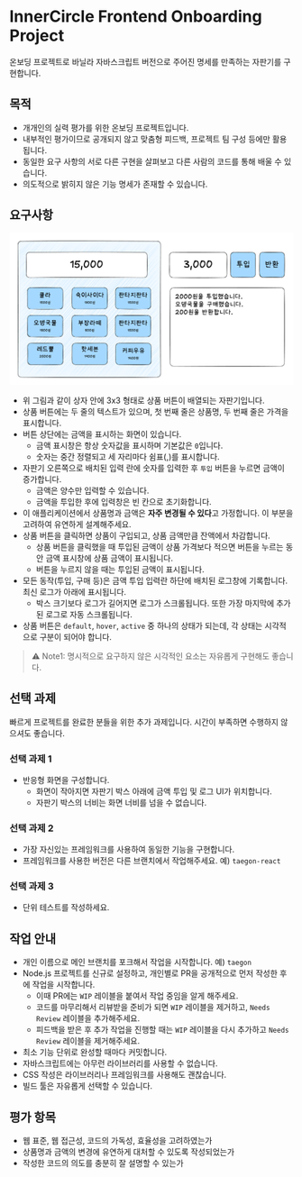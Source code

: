 # InnerCircle Frontend Onboarding Project

온보딩 프로젝트로 바닐라 자바스크립트 버전으로 주어진 명세를 만족하는 자판기를 구현합니다.

## 목적

- 개개인의 실력 평가를 위한 온보딩 프로젝트입니다.
- 내부적인 평가이므로 공개되지 않고 맞춤형 피드백, 프로젝트 팀 구성 등에만 활용됩니다.
- 동일한 요구 사항의 서로 다른 구현을 살펴보고 다른 사람의 코드를 통해 배울 수 있습니다.
- 의도적으로 밝히지 않은 기능 명세가 존재할 수 있습니다.

## 요구사항

![자판기 와이어프레임](./assets/wireframe.png)

- 위 그림과 같이 상자 안에 3x3 형태로 상품 버튼이 배열되는 자판기입니다.
- 상품 버튼에는 두 줄의 텍스트가 있으며, 첫 번째 줄은 상품명, 두 번째 줄은 가격을 표시합니다.
- 버튼 상단에는 금액을 표시하는 화면이 있습니다.
  - 금액 표시창은 항상 숫자값을 표시하며 기본값은 `0`입니다.
  - 숫자는 중간 정렬되고 세 자리마다 쉼표(,)를 표시합니다.
- 자판기 오른쪽으로 배치된 입력 란에 숫자를 입력한 후 `투입` 버튼을 누르면 금액이 증가합니다.
  - 금액은 양수만 입력할 수 있습니다.
  - 금액을 투입한 후에 입력창은 빈 칸으로 초기화합니다.
- 이 애플리케이션에서 상품명과 금액은 **자주 변경될 수 있다**고 가정합니다. 이 부분을 고려하여 유연하게 설계해주세요.
- 상품 버튼을 클릭하면 상품이 구입되고, 상품 금액만큼 잔액에서 차감합니다.
  - 상품 버튼을 클릭했을 때 투입된 금액이 상품 가격보다 적으면 버튼을 누르는 동안 금액 표시창에 상품 금액이 표시됩니다.
  - 버튼을 누르지 않을 때는 투입된 금액이 표시됩니다.
- 모든 동작(투입, 구매 등)은 금액 투입 입력란 하단에 배치된 로그창에 기록합니다. 최신 로그가 아래에 표시됩니다.
  - 박스 크기보다 로그가 길어지면 로그가 스크롤됩니다. 또한 가장 마지막에 추가된 로그로 자동 스크롤됩니다.
- 상품 버튼은 `default`, `hover`, `active` 중 하나의 상태가 되는데, 각 상태는 시각적으로 구분이 되어야 합니다.

> ⚠️ Note1: 명시적으로 요구하지 않은 시각적인 요소는 자유롭게 구현해도 좋습니다.

## 선택 과제

빠르게 프로젝트를 완료한 분들을 위한 추가 과제입니다. 시간이 부족하면 수행하지 않으셔도 좋습니다.

### 선택 과제 1

- 반응형 화면을 구성합니다.
  - 화면이 작아지면 자판기 박스 아래에 금액 투입 및 로그 UI가 위치합니다.
  - 자판기 박스의 너비는 화면 너비를 넘을 수 없습니다.

### 선택 과제 2

- 가장 자신있는 프레임워크를 사용하여 동일한 기능을 구현합니다.
- 프레임워크를 사용한 버전은 다른 브랜치에서 작업해주세요. 예) `taegon-react`

### 선택 과제 3

- 단위 테스트를 작성하세요.

## 작업 안내

- 개인 이름으로 메인 브랜치를 포크해서 작업을 시작합니다. 예) `taegon`
- Node.js 프로젝트를 신규로 설정하고, 개인별로 PR을 공개적으로 먼저 작성한 후에 작업을 시작합니다.
  - 이때 PR에는 `WIP` 레이블을 붙여서 작업 중임을 알게 해주세요.
  - 코드를 마무리해서 리뷰받을 준비가 되면 `WIP` 레이블을 제거하고, `Needs Review` 레이블을 추가해주세요.
  - 피드백을 받은 후 추가 작업을 진행할 때는 `WIP` 레이블을 다시 추가하고 `Needs Review` 레이블을 제거해주세요.
- 최소 기능 단위로 완성할 때마다 커밋합니다.
- 자바스크립트에는 아무런 라이브러리를 사용할 수 없습니다.
- CSS 작성은 라이브러리나 프레임워크를 사용해도 괜찮습니다.
- 빌드 툴은 자유롭게 선택할 수 있습니다.

## 평가 항목

- 웹 표준, 웹 접근성, 코드의 가독성, 효율성을 고려하였는가
- 상품명과 금액의 변경에 유연하게 대처할 수 있도록 작성되었는가
- 작성한 코드의 의도를 충분히 잘 설명할 수 있는가
